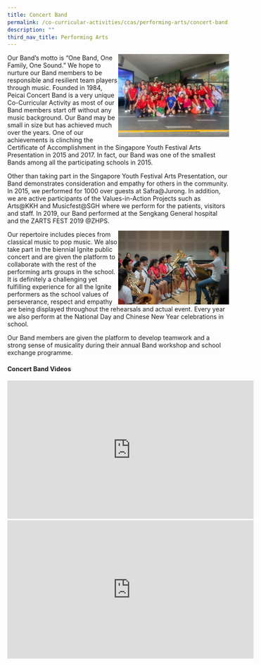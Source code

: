 ```yaml
---
title: Concert Band
permalink: /co-curricular-activities/ccas/performing-arts/concert-band
description: ""
third_nav_title: Performing Arts
---
```

<img style="width: 50%;" src="/images/band1.jpg" align = "right" />
<p>Our Band&rsquo;s motto is &ldquo;One Band, One Family, One Sound.&rdquo; We hope to nurture our Band members to be responsible and resilient team players through music. Founded in 1984, Peicai Concert Band is a very unique Co-Curricular Activity as most of our Band members start off without any music background. Our Band may be small in size but has achieved much over the years. One of our achievements is clinching the Certificate of Accomplishment in the Singapore Youth Festival Arts Presentation in 2015 and 2017. In fact, our Band was one of the smallest Bands among all the participating schools in 2015.</p>
<p>Other than taking part in the Singapore Youth Festival Arts Presentation, our Band demonstrates consideration and empathy for others in the community. In 2015, we performed for 1000 over guests at Safra@Jurong. In addition, we are active participants of the Values-in-Action Projects such as Arts@KKH and Musicfest@SGH where we perform for the patients, visitors and staff. In 2019, our Band performed at the Sengkang General hospital and the&nbsp;ZARTS FEST 2019 @ZHPS.</p>
<img style="width: 50%;" src="/images/band2.jpg" align = "right" />
<p>Our repertoire includes pieces from classical music to pop music. We also take part in the biennial Ignite public concert and are given the platform to collaborate with the rest of the performing arts groups in the school. It is&nbsp;definitely a challenging yet fulfilling experience for all the Ignite performers as the school values of perseverance, respect and empathy are being displayed throughout the rehearsals and actual event. Every year we also perform at the National Day and Chinese New Year celebrations in school.</p>
<p>Our Band members are given the platform to develop teamwork&nbsp;and a strong sense of musicality during their annual Band workshop and school exchange programme.&nbsp;</p>
<h4><strong>Concert Band Videos</strong></h4>
<div><iframe src="https://www.youtube.com/embed/iDFNVab16HU" width="560" height="315" frameborder="0" allowfullscreen="allowfullscreen" data-mce-fragment="1"></iframe><iframe src="https://www.youtube.com/embed/wtl06uxaCFw" width="560" height="315" frameborder="0" allowfullscreen="allowfullscreen" data-mce-fragment="1"></iframe></div>